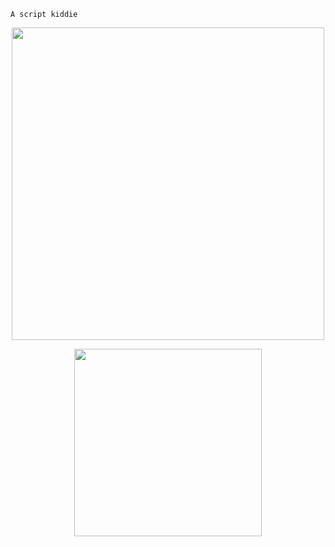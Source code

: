 `A script kiddie`
<p align="center">
  <img width="500" src="https://github-readme-stats.vercel.app/api?username=akimbo7&theme=radical&show_icons=tru">
</p>

<p align="center">
  <img width="300" src="https://github-readme-stats.vercel.app/api/top-langs/?username=akimbo7&layout=compact">
</p>

     
